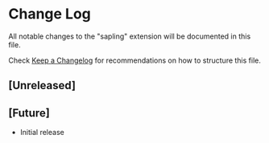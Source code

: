 # Change Log

All notable changes to the "sapling" extension will be documented in this file.

Check [Keep a Changelog](http://keepachangelog.com/) for recommendations on how to structure this file.

## [Unreleased]

## [Future]

- Initial release